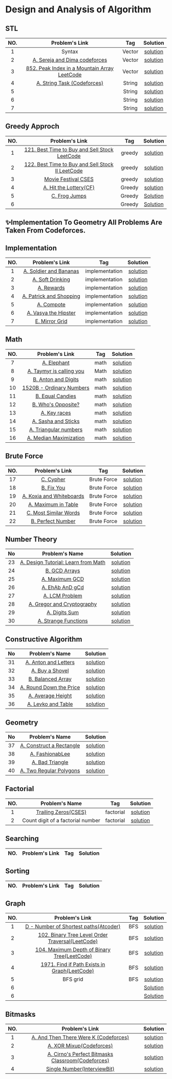 # Design and Analysis of Algorithm



## STL
|NO.|Problem's Link |Tag |Solution |
|:----:|:-----:|:---:|:-----:|
|1|Syntax|Vector|[solution](https://github.com/Shakil-RU/Algorithm/blob/main/STL/Vector/syntax.cpp)|
|2|[A. Sereja and Dima codeforces](https://codeforces.com/problemset/problem/381/A)|Vector |[solution](https://github.com/Shakil-RU/Algorithm/blob/main/STL/Vector/sereja_and_dima.cpp)|
|3|[852. Peak Index in a Mountain Array LeetCode](https://leetcode.com/problems/peak-index-in-a-mountain-array/)|Vector |[solution](https://github.com/Shakil-RU/Algorithm/blob/main/STL/Vector/mountain_array.cpp)|
|4|[A. String Task (Codeforces)](https://codeforces.com/problemset/problem/118/A)|String|[solution](https://github.com/Shakil-RU/Algorithm/blob/main/STL/String/A.%20String%20Task.cpp)|
|5|[]()|String|[solution]()|
|6|[]()|String|[solution]()|
|7|[]()|String|[solution]()|


## Greedy Approch
|NO. |Problem's Link |Tag |Solution |
|:---:|:--:|:----:|:--:|
|1|[121. Best Time to Buy and Sell Stock LeetCode](https://leetcode.com/problems/best-time-to-buy-and-sell-stock/)|greedy|[solution](https://github.com/Shakil-RU/Algorithm/blob/main/Greedy/LeetCode_problem121_122_123.cpp)|
|2|[122. Best Time to Buy and Sell Stock II LeetCode](https://leetcode.com/problems/best-time-to-buy-and-sell-stock-ii/)|greedy|[solution](https://github.com/Shakil-RU/Algorithm/blob/main/Greedy/LeetCode_problem121_122_123.cpp)|
|3|[Movie Festival CSES](https://cses.fi/problemset/task/1629)|greedy|[solution](https://github.com/Shakil-RU/Algorithm/blob/main/Greedy/movie_festival.cpp)|
|4|[A. Hit the Lottery(CF)](https://codeforces.com/problemset/problem/996/A)|Greedy|[solution](https://github.com/Shakil-RU/Algorithm/blob/main/winter_vacation/A.%20Hit%20the%20Lottery.cpp)|
|5|[C. Frog Jumps](https://codeforces.com/contest/1324/problem/C)|Greedy|[Solution](https://github.com/Shakil-RU/Algorithm/blob/main/Greedy/C.%20Frog%20Jumps.cpp)|
|6|[]()|Greedy|[Solution]()|



## ✨Implementation To Geometry All Problems Are Taken From Codeforces.

## Implementation
|NO. |Problem's Link |Tag |Solution |
|:---:|:--:|:----:|:--:|
|1|[A. Soldier and Bananas](https://codeforces.com/problemset/problem/546/A)|implementation|[solution](https://github.com/Shakil-RU/Algorithm/blob/main/winter_vacation/A.%20Soldair%20and%20Bananas.cpp)|
|2|[A. Soft Drinking](https://codeforces.com/problemset/problem/151/A)|implementation|[solution](https://github.com/Shakil-RU/Algorithm/blob/main/winter_vacation/A.%20Soft%20Drinking.cpp)|
|3|[A. Rewards](https://codeforces.com/problemset/problem/448/A)|implementation|[solution](https://github.com/Shakil-RU/Algorithm/blob/main/winter_vacation/A.%20Rewards.cpp)|
|4|[A. Patrick and Shopping](https://codeforces.com/problemset/problem/599/A)|implementation|[solution](https://github.com/Shakil-RU/Algorithm/blob/main/winter_vacation/A.%20Patrick%20and%20Shopping.cpp)|
|5|[A. Compote](https://codeforces.com/problemset/problem/746/A)|implementation|[solution](https://github.com/Shakil-RU/Algorithm/blob/main/winter_vacation/A.%20Compote.cpp)|
|6|[A. Vasya the Hipster](https://codeforces.com/problemset/problem/581/A)|implementation|[solution](https://github.com/Shakil-RU/Algorithm/blob/main/winter_vacation/A.%20Vasya%20The%20Hipster.cpp)|
|7|[E. Mirror Grid](https://codeforces.com/contest/1703/problem/E)|implementation|[solution](https://github.com/Shakil-RU/Algorithm/blob/main/Implementation/E.%20Mirror%20Grid.cpp)|

## Math
|NO. |Problem's Link |Tag |Solution |
|:---:|:--:|:----:|:--:|
|7|[A. Elephant](https://codeforces.com/problemset/problem/617/A)|math|[solution](https://github.com/Shakil-RU/Algorithm/blob/main/winter_vacation/A.%20Elephant.cpp)|
|8|[A. Taymyr is calling you](https://codeforces.com/problemset/problem/764/A)|Math|[solution](https://github.com/Shakil-RU/Algorithm/blob/main/winter_vacation/A.%20Taymyr%20is%20calling%20you.CPP)|
|9|[B. Anton and Digits](https://codeforces.com/contest/734/problem/B)|math|[solution](https://github.com/Shakil-RU/Algorithm/blob/main/winter_vacation/B.%20Anton%20and%20Digits.cpp)|
|10|[1520B - Ordinary Numbers](https://codeforces.com/contest/1520/problem/B)|math|[solution](https://github.com/Shakil-RU/Algorithm/blob/main/winter_vacation/B.%20Ordinary%20Numbers.cpp)|
|11|[B. Equal Candies](https://codeforces.com/problemset/problem/1676/B)|math|[solution](https://github.com/Shakil-RU/Algorithm/blob/main/winter_vacation/B.%20Equal%20Candies.cpp)|
|12|[B. Who's Opposite?](https://codeforces.com/problemset/problem/1560/B)|math|[solution](https://github.com/Shakil-RU/Algorithm/blob/main/winter_vacation/B.%20Who's%20Opposite%3F.cpp)|
|13|[A. Key races](https://codeforces.com/problemset/problem/835/A)|math|[solution](https://github.com/Shakil-RU/Algorithm/blob/main/winter_vacation/A.%20Key%20races.cpp)|
|14|[A. Sasha and Sticks](https://codeforces.com/problemset/problem/832/A)|math|[solution](https://github.com/Shakil-RU/Algorithm/blob/main/winter_vacation/A.%20Sasha%20and%20Sticks.cpp)|
|15|[A. Triangular numbers](https://codeforces.com/problemset/problem/47/A)|math|[solution](https://github.com/Shakil-RU/Algorithm/blob/main/winter_vacation/A.%20Triangular%20numbers.cpp)|
|16|[A. Median Maximization](https://codeforces.com/problemset/problem/1566/A)|math|[solution](https://github.com/Shakil-RU/Algorithm/blob/main/winter_vacation/A.%20Median%20Maximization.cpp)|

## Brute Force
|NO. |Problem's Link |Tag |Solution |
|:---:|:--:|:----:|:--:|
|17|[C. Cypher](https://codeforces.com/problemset/problem/1703/C)|Brute Force|[solution](https://github.com/Shakil-RU/Algorithm/blob/main/winter_vacation/C.%20Cypher.cpp)|
|18|[B. Fix You](https://codeforces.com/problemset/problem/1391/B)|Brute Force|[solution](https://github.com/Shakil-RU/Algorithm/blob/main/winter_vacation/B.%20Fix%20You.cpp)|
|19|[A. Koxia and Whiteboards](https://codeforces.com/problemset/problem/1770/A)|Brute Force|[solution](https://github.com/Shakil-RU/Algorithm/blob/main/Brute%20Force/A.%20Koxia%20and%20Whiteboards.cpp)|
|20|[A. Maximum in Table](https://codeforces.com/problemset/problem/509/A)|Brute Force|[solution](https://github.com/Shakil-RU/Algorithm/blob/main/Brute%20Force/A.%20Maximum%20in%20Table.cpp)|
|21|[C. Most Similar Words](https://github.com/Shakil-RU/Algorithm/blob/main/Brute%20Force/C.%20Most%20Similar%20Words.cpp)|Brute Force|[solution](https://github.com/Shakil-RU/Algorithm/blob/main/Brute%20Force/C.%20Most%20Similar%20Words.cpp)|
|22|[B. Perfect Number](https://github.com/mehedihasanshakil7/Design-and-Analysis-of-Algorithms/blob/main/Brute_Force/919B.cpp)|Brute Force|[solution](https://github.com/Shakil-RU/Algorithm/blob/main/Brute%20Force/B.%20Perfect%20Number.cpp)|


## Number Theory
|No|Problem's Name|Solution|
|:---:|:---:|:---:|
|23|[A. Design Tutorial: Learn from Math](https://codeforces.com/problemset/problem/472/A)|[solution](https://github.com/Shakil-RU/Algorithm/blob/main/Number%20Theory/A.%20Design%20Tutorial:%20Learn%20from%20Math.cpp)|
|24|[B. GCD Arrays](https://codeforces.com/problemset/problem/1629/B)|[solution](https://github.com/Shakil-RU/Algorithm/blob/main/Number%20Theory/B.%20GCD%20Arrays.cpp)|
|25|[A. Maximum GCD](https://codeforces.com/problemset/problem/1370/A)|[solution](https://github.com/Shakil-RU/Algorithm/blob/main/Number%20Theory/A.%20Maximum%20GCD.cpp)|
|26|[A. EhAb AnD gCd](https://codeforces.com/contest/1325/problem/A)|[solution](https://github.com/Shakil-RU/Algorithm/blob/main/Number%20Theory/A.%20EhAb%20AnD%20gCd.cpp)|
|27|[A. LCM Problem](https://codeforces.com/problemset/problem/1389/A)|[solution](https://github.com/Shakil-RU/Algorithm/blob/main/Number%20Theory/A.%20LCM%20Problem.cpp)|
|28|[A. Gregor and Cryptography](https://codeforces.com/problemset/problem/1549/A)|[solution](https://github.com/Shakil-RU/Algorithm/blob/main/Number%20Theory/A.%20Gregor%20and%20Cryptography.cpp)|
|29|[A. Digits Sum](https://codeforces.com/problemset/problem/1553/A)|[solution](https://github.com/Shakil-RU/Algorithm/blob/main/Number%20Theory/A.%20Digits%20Sum.cpp)|
|30|[A. Strange Functions](https://codeforces.com/problemset/problem/1455/A)|[solution](https://github.com/Shakil-RU/Algorithm/blob/main/Number%20Theory/A.%20Strange%20Functions.cpp)|


## Constructive Algorithm
|No|Problem's Name|Solution|
|:---:|:---:|:---:|
|31|[A. Anton and Letters](https://codeforces.com/problemset/problem/443/A)|[solution](https://github.com/Shakil-RU/Algorithm/blob/main/Constructive%20Algorithm/A.%20Anton%20and%20Letters.cpp)|
|32|[A. Buy a Shovel](https://codeforces.com/problemset/problem/732/A)|[solution](https://github.com/Shakil-RU/Algorithm/blob/main/Constructive%20Algorithm/A.%20Buy%20a%20Shovel.cpp)|
|33|[B. Balanced Array](https://codeforces.com/problemset/problem/1343/B)|[solution](https://github.com/Shakil-RU/Algorithm/blob/main/Constructive%20Algorithm/B.%20Balanced%20Array.cpp)|
|34|[A. Round Down the Price](https://codeforces.com/problemset/problem/1702/A)|[solution](https://github.com/Shakil-RU/Algorithm/blob/main/Constructive%20Algorithm/A.%20Round%20Down%20the%20Price.cpp)|
|35|[A. Average Height](https://codeforces.com/problemset/problem/1509/A)|[solution](https://github.com/Shakil-RU/Algorithm/blob/main/Constructive%20Algorithm/A.%20Average%20Height.cpp)|
|36|[A. Levko and Table](https://codeforces.com/problemset/problem/361/A)|[solution](https://github.com/Shakil-RU/Algorithm/blob/main/Constructive%20Algorithm/A.%20Levko%20and%20Table.cpp)|


## Geometry
|No|Problem's Name|Solution|
|:---:|:---:|:---:|
|37|[A. Construct a Rectangle](https://codeforces.com/problemset/problem/1622/A)|[solution](https://github.com/Shakil-RU/Algorithm/blob/main/Geometry/A.%20Construct%20a%20Rectangle.cpp)|
|38|[A. FashionabLee](https://codeforces.com/problemset/problem/1369/A)|[solution](https://github.com/Shakil-RU/Algorithm/blob/main/Geometry/A.%20FashionabLee.cpp)|
|39|[A. Bad Triangle](https://codeforces.com/problemset/problem/1398/A)|[solution](https://github.com/Shakil-RU/Algorithm/blob/main/Geometry/A.%20Bad%20Triangle.cpp)|
|40|[A. Two Regular Polygons](https://codeforces.com/problemset/problem/1312/A)|[solution](https://github.com/Shakil-RU/Algorithm/blob/main/Geometry/A.%20Two%20Regular%20Polygons.cpp)|



## Factorial
|NO.|Problem's Name|Tag |Solution |
|:----:|:-----:|:---:|:-----:|
|1|[Trailing Zeros(CSES)](https://cses.fi/problemset/task/1618)|factorial|[solution](https://github.com/Shakil-RU/Algorithm/blob/main/factorial/trailing_zero.cpp)|
|2|Count digit of a factorial number|factorial|[solution](https://github.com/Shakil-RU/Algorithm/blob/main/factorial/count_digit_of_factorial_number.cpp)|


## Searching
|NO.|Problem's Link |Tag |Solution |
|:----:|:-----:|:---:|:-----:|


## Sorting
|NO.|Problem's Link |Tag |Solution |
|:----:|:-----:|:---:|:-----:|

## Graph
|NO. |Problem's Link |Tag |Solution |
|:---:|:--:|:----:|:--:|
|1|[D - Number of Shortest paths(Atcoder)](https://atcoder.jp/contests/abc211/tasks/abc211_d)|BFS|[solution](https://github.com/Shakil-RU/Algorithm/blob/main/Graph/D%20-%20Number%20of%20Shortest%20paths%20.cpp)|
|2|[102. Binary Tree Level Order Traversal(LeetCode)](https://leetcode.com/problems/binary-tree-level-order-traversal/)|BFS|[solution](https://github.com/Shakil-RU/Algorithm/blob/main/Graph/102.%20Binary%20Tree%20Level%20Order%20Traversal.cpp)|
|3|[104. Maximum Depth of Binary Tree(LeetCode)](https://leetcode.com/problems/maximum-depth-of-binary-tree/description/)|BFS|[solution](https://github.com/Shakil-RU/Algorithm/blob/main/Graph/104.%20Maximum%20Depth%20of%20Binary%20Tree.cpp)|
|4|[1971. Find if Path Exists in Graph(LeetCode)](https://leetcode.com/problems/find-if-path-exists-in-graph/description/)|BFS|[solution](https://github.com/Shakil-RU/Algorithm/blob/main/Graph/1971.%20Find%20if%20Path%20Exists%20in%20Graph.cpp)|
|5|BFS grid|BFS|[solution](https://github.com/Shakil-RU/Algorithm/blob/main/Graph/bfs_grid.cpp)|
|6|[]()||[Solution]()|
|6|[]()||[Solution]()|


## Bitmasks
|NO. |Problem's Link|Solution |
|:---:|:--:|:--:|
|1|[A. And Then There Were K (Codeforces)](https://codeforces.com/problemset/problem/1527/A)|[solution](https://github.com/Shakil-RU/Algorithm/blob/main/Bitmasks/A.%20And%20Then%20There%20Were%20K.cpp)|
|2|[A. XOR Mixup(Codeforces)](https://codeforces.com/problemset/problem/1698/A)|[solution](https://github.com/Shakil-RU/Algorithm/blob/main/Bitmasks/A.%20XOR%20Mixup.cpp)|
|3|[A. Cirno's Perfect Bitmasks Classroom(Codeforces)](https://codeforces.com/problemset/problem/1688/A)|[solution](https://github.com/Shakil-RU/Algorithm/blob/main/Bitmasks/A.%20Cirno's%20Perfect%20Bitmasks%20Classroom.cpp)|
|4|[Single Number(InterviewBit)](https://www.interviewbit.com/problems/single-number/)|[solution](https://github.com/Shakil-RU/Algorithm/blob/main/Bitmasks/Single%20Number.cpp)|


